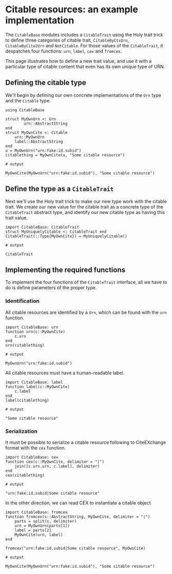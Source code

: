 # Citable resources: an example implementation


The `CitableBase` modules includes a `CitableTrait` using the Holy trait trick to define three categories of citable trait, `CitableByCtsUrn`, `CitableByCite2Urn` and `NotCitable`.  For those values of the `CitableTrait`, it despatches four functions: `urn`, `label`, `cex` and `fromcex`.  

This page illustrates how to define a new trait value, and use it with a particular type of citable content that even has its own unique type of URN.


## Defining the citable type

We'll begin by defining our own concrete implementations of the `Urn` type and the `Citable` type.

```jldoctest citable
using CitableBase

struct MyOwnUrn <: Urn
        urn::AbstractString
end
struct MyOwnCite <: Citable
    urn::MyOwnUrn
    label::AbstractString
end
u = MyOwnUrn("urn:fake:id.subid")
citablething = MyOwnCite(u, "Some citable resource")

# output

MyOwnCite(MyOwnUrn("urn:fake:id.subid"), "Some citable resource")
```


## Define the type as a `CitableTrait`

Next we'll use the Holy trait trick to make our new type work with the citable trait.  We create our new value for the citable trait as a concrete type of the `CitableTrait` abstract type, and identify our new citable type as having this trait value.

```jldoctest citable
import CitableBase: CitableTrait
struct MyUniquelyCitable <: CitableTrait end
CitableTrait(::Type{MyOwnCite}) = MyUniquelyCitable()

# output

CitableTrait
```

## Implementing the required functions

To implement the four functions of the `CitableTrait` interface, all we have to do is define parameters of the proper type.

### Identification

All citable resources are identified by a `Urn`, which can be found with the `urn` function.

```jldoctest citable
import CitableBase: urn
function urn(c::MyOwnCite)
    c.urn
end
urn(citablething)

# output

MyOwnUrn("urn:fake:id.subid")
```

All citable resources must have a human-readable label.

```jldoctest citable
import CitableBase: label
function label(c::MyOwnCite)
    c.label
end
label(citablething)

# output

"Some citable resource"
```


### Serialization

It must be possible to serialize a citable resource following to CiteEXchange format with the `cex` function.

```jldoctest citable
import CitableBase: cex
function cex(c::MyOwnCite, delimiter = "|")
    join([c.urn.urn, c.label], delimiter)
end
cex(citablething)

# output

"urn:fake:id.subid|Some citable resource"
```

In the other direction, we can read CEX to instantiate a citable object.
```jldoctest citable
import CitableBase: fromcex
function fromcex(s::AbstractString, MyOwnCite, delimiter = "|")
    parts = split(s, delimiter)
    urn = MyOwnUrn(parts[1])
    label = parts[2]
    MyOwnCite(urn, label)
end

fromcex("urn:fake:id.subid|Some citable resource", MyOwnCite)

# output

MyOwnCite(MyOwnUrn("urn:fake:id.subid"), "Some citable resource")
```